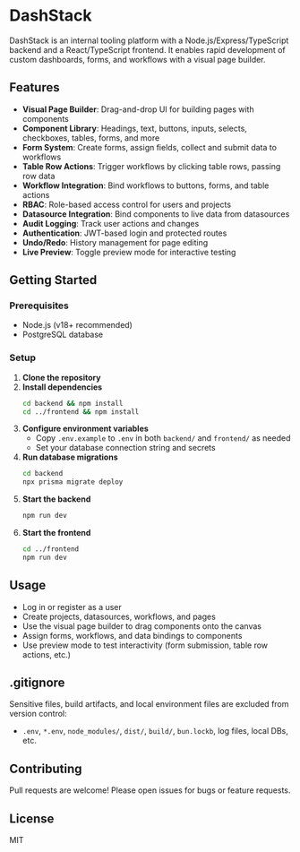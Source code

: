 # DashStack

DashStack is an internal tooling platform with a Node.js/Express/TypeScript backend and a React/TypeScript frontend. It enables rapid development of custom dashboards, forms, and workflows with a visual page builder.

## Features

- **Visual Page Builder**: Drag-and-drop UI for building pages with components
- **Component Library**: Headings, text, buttons, inputs, selects, checkboxes, tables, forms, and more
- **Form System**: Create forms, assign fields, collect and submit data to workflows
- **Table Row Actions**: Trigger workflows by clicking table rows, passing row data
- **Workflow Integration**: Bind workflows to buttons, forms, and table actions
- **RBAC**: Role-based access control for users and projects
- **Datasource Integration**: Bind components to live data from datasources
- **Audit Logging**: Track user actions and changes
- **Authentication**: JWT-based login and protected routes
- **Undo/Redo**: History management for page editing
- **Live Preview**: Toggle preview mode for interactive testing

## Getting Started

### Prerequisites
- Node.js (v18+ recommended)
- PostgreSQL database

### Setup
1. **Clone the repository**
2. **Install dependencies**
   ```bash
   cd backend && npm install
   cd ../frontend && npm install
   ```
3. **Configure environment variables**
   - Copy `.env.example` to `.env` in both `backend/` and `frontend/` as needed
   - Set your database connection string and secrets
4. **Run database migrations**
   ```bash
   cd backend
   npx prisma migrate deploy
   ```
5. **Start the backend**
   ```bash
   npm run dev
   ```
6. **Start the frontend**
   ```bash
   cd ../frontend
   npm run dev
   ```

## Usage
- Log in or register as a user
- Create projects, datasources, workflows, and pages
- Use the visual page builder to drag components onto the canvas
- Assign forms, workflows, and data bindings to components
- Use preview mode to test interactivity (form submission, table row actions, etc.)

## .gitignore
Sensitive files, build artifacts, and local environment files are excluded from version control:
- `.env`, `*.env`, `node_modules/`, `dist/`, `build/`, `bun.lockb`, log files, local DBs, etc.

## Contributing
Pull requests are welcome! Please open issues for bugs or feature requests.

## License
MIT 